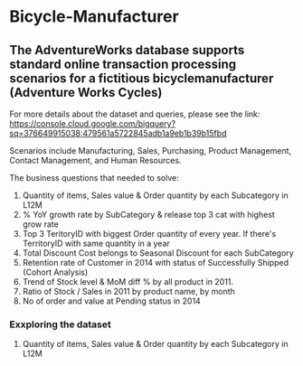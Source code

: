 # Bicycle-Manufacturer
## The AdventureWorks database supports standard online transaction processing scenarios for a fictitious bicyclemanufacturer (Adventure Works Cycles) 
For more details about the dataset and queries, please see the link: https://console.cloud.google.com/bigquery?sq=376649915038:479561a5722845adb1a9eb1b39b15fbd

Scenarios include Manufacturing, Sales, Purchasing, Product Management, Contact Management, and Human Resources.

The business questions that needed to solve:
1. Quantity of items, Sales value & Order quantity by each Subcategory in L12M
2. % YoY growth rate by SubCategory & release top 3 cat with highest grow rate
3. Top 3 TeritoryID with biggest Order quantity of every year. If there's TerritoryID with same quantity in a year
4. Total Discount Cost belongs to Seasonal Discount for each SubCategory
5. Retention rate of Customer in 2014 with status of Successfully Shipped (Cohort Analysis)
6. Trend of Stock level & MoM diff % by all product in 2011.
7. Ratio of Stock / Sales in 2011 by product name, by month
8. No of order and value at Pending status in 2014

### Exxploring the dataset
1. Quantity of items, Sales value & Order quantity by each Subcategory in L12M

   
